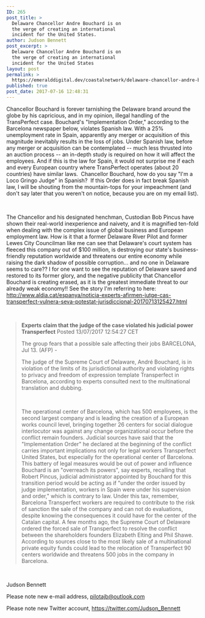 ```yaml
---
ID: 265
post_title: >
  Delaware Chancellor Andre Bouchard is on
  the verge of creating an international
  incident for the United States.
author: Judson Bennett
post_excerpt: >
  Delaware Chancellor Andre Bouchard is on
  the verge of creating an international
  incident for the United States
layout: post
permalink: >
  https://emeralddigital.dev/coastalnetwork/delaware-chancellor-andre-bouchard-is-on-the-verge-of-creating-an-international-incident-for-the-united-states/
published: true
post_date: 2017-07-16 12:48:31
---
```

Chancellor Bouchard is forever tarnishing the Delaware brand around the globe by his capricious, and in my opinion, illegal handling of the TransPerfect case. Bouchard's "Implementation Order," according to the Barcelona newspaper below, violates Spanish law.
With a 25% unemployment rate in Spain, apparently any merger or acquisition of this magnitude inevitably results in the loss of jobs. Under Spanish law, before any merger or acquisition can be contemplated -- much less thrusted into an auction process -- an in-depth study is required on how it will affect the employees. And if this is the law for Spain, it would not surprise me if each and every European country where TransPerfect operates (about 20 countries) have similar laws.  Chancellor Bouchard, how do you say "I'm a Loco Gringo Judge" in Spanish?  If this Order does in fact break Spanish law, I will be shouting from the mountain-tops for your impeachment (and don't say later that you weren't on notice, because you are on my email list).

&nbsp;

The Chancellor and his designated henchman, Custodian Bob Pincus have shown their real-world inexperience and naivety, and it is magnified ten-fold when dealing with the complex issue of global business and European employment law. How is it that a former Delaware River Pilot and former Lewes City Councilman like me can see that Delaware's court system has fleeced this company out of $100 million, is destroying our state's business-friendly reputation worldwide and threatens our entire economy while raising the dark shadow of possible corruption... and no one in Delaware seems to care??
I for one want to see the reputation of Delaware saved and restored to its former glory, and the negative publicity that Chancellor Bouchard is creating erased, as it is the greatest immediate threat to our already weak economy!!
See the story I'm referring to here:
<a href="http://r20.rs6.net/tn.jsp?f=0011LmWcVrqR1BcmhWyP4ftegjtWa5g8JIaPwcQzqD7_sL0x3gAXgZ0yuLxI4B1Io7BXtiobaQl53t_d0gS49tF7cMO6bvc8WXqKYP_t8tlFaF0dzvdeocMYQ0BmhObj0Y1_GmQUDoLLW4d_XSG9X8fsMNIGhm21NJKI1d--N8rl6DRViQcC_s-5A2qWwMk1QYd5ahMw4y4-PUJWwBawK8RWnQYG_wKP763S0W-c1bRDjJrs3-L0KzwwKcyv_sLEJLltLCe9d0e8aMxU5nVK6YHgXrRkhHLAR5c&amp;c=&amp;ch=" target="_blank" rel="noopener noreferrer">http://www.aldia.cat/espanya/noticia-experts-afirmen-jutge-cas-transperfect-vulnera-seva-potestat-jurisdiccional-20170713125427.html</a>

&nbsp;
<blockquote><strong>Experts claim that the judge of the case violated his judicial power Transperfect</strong>
Posted 13/07/2017 12:54:27 CET

The group fears that a possible sale affecting their jobs
BARCELONA, Jul 13. (AFP) -

The judge of the Supreme Court of Delaware, André Bouchard, is in violation of the limits of its jurisdictional authority and violating rights to privacy and freedom of expression template Transperfect in Barcelona, ​​according to experts consulted next to the multinational translation and dubbing.

&nbsp;

The operational center of Barcelona, ​​which has 500 employees, is the second largest company and is leading the creation of a European works council level, bringing together 26 centers for social dialogue interlocutor was against any change organizational occur before the conflict remain founders.
Judicial sources have said that the "Implementation Order" he declared at the beginning of the conflict carries important implications not only for legal workers Transperfect United States, but especially for the operational center of Barcelona.
This battery of legal measures would be out of power and influence Bouchard is an "overreach its powers", say experts, recalling that Robert Pincus, judicial administrator appointed by Bouchard for this transition period would be acting as if "under the order issued by judge implementation, workers in Spain were under his supervision and order," which is contrary to law.
Under this tax, remember, Barcelona Transperfect workers are required to contribute to the risk of sanction the sale of the company and can not do evaluations, despite knowing the consequences it could have for the center of the Catalan capital.
A few months ago, the Supreme Court of Delaware ordered the forced sale of Transperfect to resolve the conflict between the shareholders founders Elizabeth Elting and Phil Shawe.
According to sources close to the most likely sale of a multinational private equity funds could lead to the relocation of Transperfect 90 centers worldwide and threatens 500 jobs in the company in Barcelona.</blockquote>
&nbsp;

Judson Bennett

Please note new e-mail address, <a href="mailto:pilotajb@outlook.com" target="_blank" rel="noopener noreferrer">pilotajb@outlook.com</a>

Please note new Twitter account, <a href="http://r20.rs6.net/tn.jsp?f=0011LmWcVrqR1BcmhWyP4ftegjtWa5g8JIaPwcQzqD7_sL0x3gAXgZ0ypTmEHnPgBSQY1McGC6esikfgrTzLfN5hkz6xNoFA5NrDSBHbZL8jQJXHostpE026mO4qtMXytUPTzwNFiDgA1WddyJjDBFM_jX6pvgYC8ng&amp;c=&amp;ch=" target="_blank" rel="noopener noreferrer">https://twitter.com/Judson_Bennett</a>